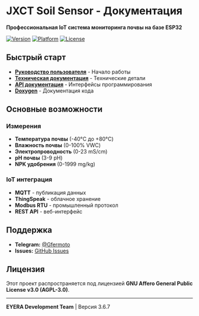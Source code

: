 # JXCT Soil Sensor - Документация

**Профессиональная IoT система мониторинга почвы на базе ESP32**

[![Version](https://img.shields.io/github/v/tag/Gfermoto/soil-sensor-7in1?color=blue&label=version)](https://github.com/Gfermoto/soil-sensor-7in1/releases)
[![Platform](https://img.shields.io/badge/platform-ESP32-green.svg)](https://www.espressif.com/en/products/socs/esp32)
[![License](https://img.shields.io/github/license/Gfermoto/soil-sensor-7in1?color=yellow&label=license)](LICENSE)

## Быстрый старт

- **[Руководство пользователя](manuals/USER_GUIDE.md)** - Начало работы
- **[Техническая документация](manuals/TECHNICAL_DOCS.md)** - Технические детали
- **[API документация](manuals/API.md)** - Интерфейсы программирования
- **[Doxygen](https://gfermoto.github.io/soil-sensor-7in1/api/)** - Документация кода

## Основные возможности

### Измерения
- **Температура почвы** (-40°C до +80°C)
- **Влажность почвы** (0-100% VWC)
- **Электропроводность** (0-23 mS/cm)
- **pH почвы** (3-9 pH)
- **NPK удобрения** (0-1999 mg/kg)

### IoT интеграция
- **MQTT** - публикация данных
- **ThingSpeak** - облачное хранение
- **Modbus RTU** - промышленный протокол
- **REST API** - веб-интерфейс

## Поддержка

- **Telegram:** [@Gfermoto](https://t.me/Gfermoto)
- **Issues:** [GitHub Issues](https://github.com/Gfermoto/soil-sensor-7in1/issues)

## Лицензия

Этот проект распространяется под лицензией **GNU Affero General Public License v3.0 (AGPL-3.0)**.

---

**EYERA Development Team** | Версия 3.6.7
